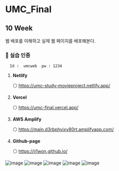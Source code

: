 # UMC_Final
## 10 Week
웹 배포를 이해하고 실제 웹 페이지를 배포해본다.
### 🥞 실습 인증


      Id :  umcweb  pw : 1234   

1. **Netlify**
    
    ⚪ https://umc-study-movieproject.netlify.app/
    
2. **Vercel**
    
    ⚪ https://umc-final.vercel.app/
    
3. **AWS Amplify**
    
    ⚪ https://main.d3rbphyixy80rt.amplifyapp.com/
    

1. **Github-page**
    
    ⚪ https://ji1won.github.io/


![image](https://github.com/ji1won/UMC_Final/assets/141638383/3af02349-7248-464f-9579-940ce7bf725a)
![image](https://github.com/ji1won/UMC_Final/assets/141638383/edd758aa-0d8f-4fb3-a118-75ba9978cf48)
![image](https://github.com/ji1won/UMC_Final/assets/141638383/31a77784-82ba-4501-b901-e77078a7030b)
![image](https://github.com/ji1won/UMC_Final/assets/141638383/8c0c30c4-60fb-4c94-b780-ebd7d1e7047e)
![image](https://github.com/ji1won/UMC_Final/assets/141638383/d1484590-c8c7-4681-9da7-7841bf5dfac7)





   
